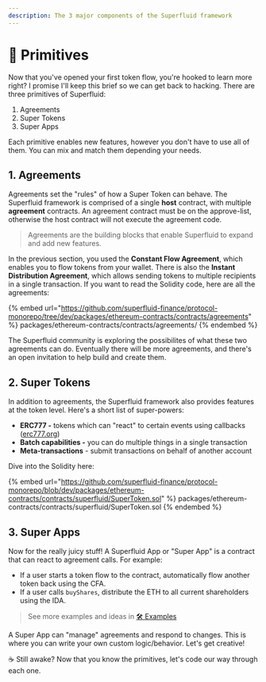 ```yaml
---
description: The 3 major components of the Superfluid framework
---
```


# 🚚 Primitives

Now that you've opened your first token flow, you're hooked to learn more right? I promise I'll keep this brief so we can get back to hacking. There are three primitives of Superfluid:

1. Agreements
2. Super Tokens
3. Super Apps

Each primitive enables new features, however you don't have to use all of them. You can mix and match them depending your needs.&#x20;

## 1. Agreements

Agreements set the "rules" of how a Super Token can behave. The Superfluid framework is comprised of a single **host** contract, with multiple **agreement** contracts. An agreement contract must be on the approve-list, otherwise the host contract will not execute the agreement code.

> Agreements are the building blocks that enable Superfluid to expand and add new features.

In the previous section, you used the **Constant Flow Agreement**, which enables you to flow tokens from your wallet.  There is also the **Instant Distribution Agreement**, which allows sending tokens to multiple recipients in a single transaction. If you want to read the Solidity code, here are all the agreements:

{% embed url="https://github.com/superfluid-finance/protocol-monorepo/tree/dev/packages/ethereum-contracts/contracts/agreements" %}
packages/ethereum-contracts/contracts/agreements/
{% endembed %}

The Superfluid community is exploring the possibilites of what these two agreements can do. Eventually there will be more agreements, and there's an open invitation to help build and create them.

## 2. Super Tokens

In addition to agreements, the Superfluid framework also provides features at the token level. Here's a short list of super-powers:

* **ERC777 -** tokens which can "react" to certain events using callbacks ([erc777.org](https://www.erc777.org))
* **Batch capabilities -** you can do multiple things in a single transaction
* **Meta-transactions** - submit transactions on behalf of another account

Dive into the Solidity here:&#x20;

{% embed url="https://github.com/superfluid-finance/protocol-monorepo/blob/dev/packages/ethereum-contracts/contracts/superfluid/SuperToken.sol" %}
packages/ethereum-contracts/contracts/superfluid/SuperToken.sol
{% endembed %}

## 3. Super Apps

Now for the really juicy stuff! A Superfluid App or "Super App" is a contract that can react to agreement calls. For example:

* If a user starts a token flow to the contract, automatically flow another token back using the CFA.&#x20;
* If a user calls `buyShares`, distribute the ETH to all current shareholders using the IDA.

> See more examples and ideas in [🛠️ Examples](../../resources/examples/)

A Super App can "manage" agreements and respond to changes. This is where you can write your own custom logic/behavior. Let's get creative!&#x20;



:coffee: Still awake? Now that you know the primitives, let's code our way through each one.
